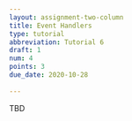 ```yaml
---
layout: assignment-two-column
title: Event Handlers
type: tutorial
abbreviation: Tutorial 6
draft: 1
num: 4
points: 3
due_date: 2020-10-28
    
---
```

TBD